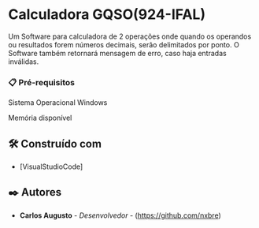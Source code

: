 # Calculadora GQSO(924-IFAL)
Um Software para calculadora de 2 operações onde quando os operandos ou resultados forem números decimais, serão delimitados por ponto. O Software também retornará mensagem de erro, caso haja entradas inválidas.

### 📋 Pré-requisitos
Sistema Operacional Windows

Memória disponível


## 🛠️ Construído com
* [VisualStudioCode]

## ✒️ Autores
* **Carlos Augusto** - *Desenvolvedor* - (https://github.com/nxbre)






